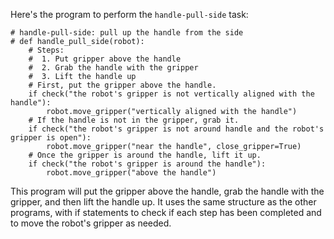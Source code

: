 Here's the program to perform the `handle-pull-side` task:

```
# handle-pull-side: pull up the handle from the side
# def handle_pull_side(robot):
    # Steps:
    #  1. Put gripper above the handle
    #  2. Grab the handle with the gripper
    #  3. Lift the handle up
    # First, put the gripper above the handle.
    if check("the robot's gripper is not vertically aligned with the handle"):
        robot.move_gripper("vertically aligned with the handle")
    # If the handle is not in the gripper, grab it.
    if check("the robot's gripper is not around handle and the robot's gripper is open"):
        robot.move_gripper("near the handle", close_gripper=True)
    # Once the gripper is around the handle, lift it up.
    if check("the robot's gripper is around the handle"):
        robot.move_gripper("above the handle")
```

This program will put the gripper above the handle, grab the handle with the gripper, and then lift the handle up. It uses the same structure as the other programs, with if statements to check if each step has been completed and to move the robot's gripper as needed.
